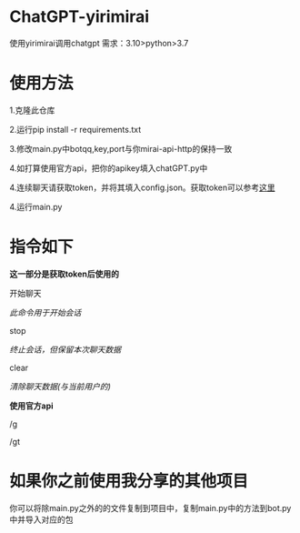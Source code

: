 # ChatGPT-yirimirai
使用yirimirai调用chatgpt
需求：3.10>python>3.7
# 使用方法

  1.克隆此仓库
  
  2.运行pip install -r requirements.txt
  
  3.修改main.py中botqq,key,port与你mirai-api-http的保持一致
  
  4.如打算使用官方api，把你的apikey填入chatGPT.py中
  
  4.连续聊天请获取token，并将其填入config.json。获取token可以参考[这里](https://lucent.blog/?p=99)
  
  4.运行main.py
  
# 指令如下

**这一部分是获取token后使用的**

  开始聊天
  
  *此命令用于开始会话*
  
  stop
  
  *终止会话，但保留本次聊天数据*
  
  clear
  
  *清除聊天数据(与当前用户的)*
 
 **使用官方api**
 
 /g
 
 /gt
  
  
  
# 如果你之前使用我分享的其他项目
  你可以将除main.py之外的的文件复制到项目中，复制main.py中的方法到bot.py中并导入对应的包
